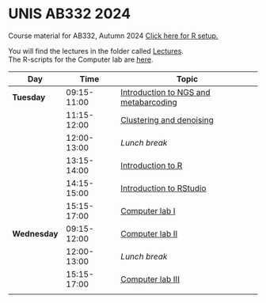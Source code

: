 # UNIS AB332 2024
Course material for AB332,  Autumn 2024
[Click here for R setup. ](setup/)


You will find the lectures in the folder called [Lectures](Lectures/).  
The R-scripts for the Computer lab are [here](computer_lab/).


| Day           | Time        | Topic                                                                                            |
| ------------- | ----------- | ------------------------------------------------------------------------------------------------ |
| **Tuesday**   | 09:15-11:00 | [Introduction to NGS and metabarcoding](./Lectures/Introduction_to_Metabarcoding_AB332_2024.pdf) |
|               | 11:15-12:00 | [Clustering and denoising](./Lectures/Clustering_lecture_2024.pdf)                               |
|               | 12:00-13:00 | _Lunch break_                                                                                    |
|               | 13:15-14:00 | [Introduction to R](./Lectures/introduction_to_R_2024.pdf)                                       |
|               | 14:15-15:00 | [Introduction to RStudio](./Lectures/Introduction_to_Rstudio_2024.pdf)                           |
|               | 15:15-17:00 | [Computer lab I](computer_lab/)                                                                  |
| **Wednesday** | 09:15-12:00 | [Computer lab II](computer_lab/)                                                                 |
|               | 12:00-13:00 | _Lunch break_                                                                                    |
|               | 15:15-17:00 | [Computer lab III](computer_lab/)                                                                |
|               |             |                                                                                                  |
